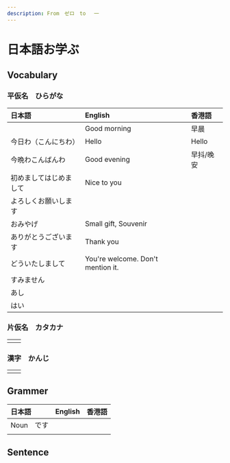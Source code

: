 ```yaml
---
description: From　ゼロ　to　 一
---
```


# 日本語お学ぶ

## Vocabulary

### 平仮名　ひらがな

| 日本語 | English | 香港語 |
| :--- | :--- | :--- |
|  | Good morning | 早晨 |
| 今日わ（こんにちわ） | Hello | Hello |
| 今晩わこんばんわ | Good evening | 早抖/晚安 |
| 初めましてはじめまして | Nice to you |  |
| よろしくお願いします  |  |  |
| おみやげ | Small gift, Souvenir |  |
| ありがとうございます | Thank you |  |
| どういたしまして | You're welcome. Don't mention it. |  |
| すみません |  |  |
| あし |  |  |
| はい |  |  |

### 片仮名　カタカナ

|  |  |
| :--- | :--- |
|  |  |

### 漢字　かんじ

|  |  |
| :--- | :--- |
|  |  |

## Grammer

| 日本語 | English | 香港語 |
| :--- | :--- | :--- |
| Noun　です |  |  |
|  |  |  |

## Sentence

## 





